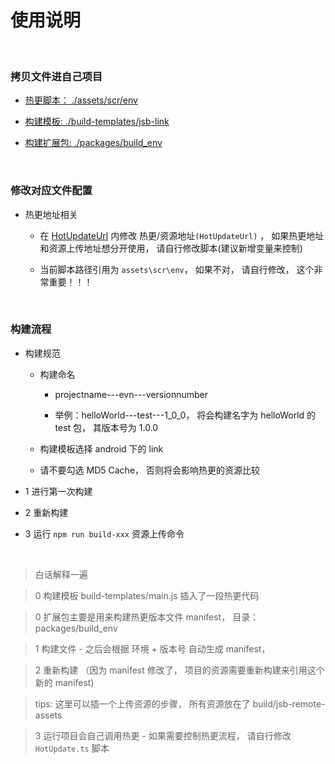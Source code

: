 # 使用说明

<br>

### 拷贝文件进自己项目

- [热更脚本： ./assets/scr/env](./assets/scr/env)

- [构建模板: ./build-templates/jsb-link](./build-templates/jsb-link)

- [构建扩展包: ./packages/build_env](./packages/build_env)


<br>

### 修改对应文件配置

- 热更地址相关

    - 在 [HotUpdateUrl](assets\scr\env\HotUpdateUrl.js) 内修改 热更/资源地址`(HotUpdateUrl)` ， 如果热更地址和资源上传地址想分开使用， 请自行修改脚本(建议新增变量来控制)

    - 当前脚本路径引用为 `assets\scr\env`， 如果不对， 请自行修改， 这个非常重要！！！

<br>

### 构建流程

 - 构建规范

    - 构建命名

        - projectname---evn---versionnumber 

        - 举例：helloWorld---test---1_0_0，  将会构建名字为 helloWorld 的 test 包， 其版本号为 1.0.0

    - 构建模板选择 android 下的 link

    - 请不要勾选 MD5 Cache， 否则将会影响热更的资源比较

 - 1 进行第一次构建

 - 2 重新构建

 - 3 运行 `npm run build-xxx` 资源上传命令

<br>

>  白话解释一遍

> 0 构建模板 build-templates/main.js 插入了一段热更代码

> 0 扩展包主要是用来构建热更版本文件 manifest， 目录： packages/build_env

> 1 构建文件 - 之后会根据 环境 + 版本号 自动生成 manifest， 

> 2 重新构建 （因为 manifest 修改了， 项目的资源需要重新构建来引用这个新的 manifest)

> tips:  这里可以插一个上传资源的步骤， 所有资源放在了 build/jsb-remote-assets

> 3 运行项目会自己调用热更 - 如果需要控制热更流程， 请自行修改 `HotUpdate.ts` 脚本






